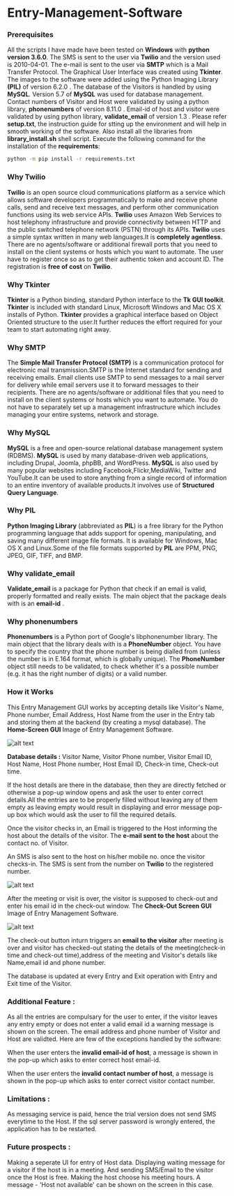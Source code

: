 # Entry-Management-Software

### Prerequisites
All the scripts I have made have been tested on **Windows** with **python version 3.6.0**. The SMS is sent to the user via **Twilio** and the version used is 2010-04-01. The e-mail is sent to the user via **SMTP** which is a Mail Transfer Protocol. The Graphical User Interface was created using **Tkinter**. The images to the software were added using the Python Imaging Library **(PIL)**  of version 6.2.0 . The database of the Visitors is handled by using **MySQL**. Version 5.7 of **MySQL** was used for database management. Contact numbers of Visitor and Host were validated by using a python library, **phonenumbers** of version 8.11.0 .
Email-id of host and visitor were validated by using python library, **validate_email** of version 1.3 .
Please refer **setup.txt**, the instruction guide for stting up the environment and will help in smooth working of the software. Also install all the libraries from **library_install.sh** shell script. 
 Execute the following command for the installation of the **requirements**:
 ```bash
 python -m pip install -r requirements.txt
 ```
### Why Twilio
**Twilio** is an open source cloud communications platform as a service which allows software developers programmatically to make and receive phone calls, send and receive text messages, and perform other communication functions using its web service APIs. **Twilio** uses Amazon Web Services to host telephony infrastructure and provide connectivity between HTTP and the public switched telephone network (PSTN) through its APIs.
**Twilio** uses a simple syntax written in many web languages.It is **completely agentless**. There are no agents/software or additional firewall ports that you need to install on the  client systems or hosts which you want to automate. The user have to register once so as to get their authentic token and account ID. The registration is **free of cost** on **Twilio**.  

### Why Tkinter
**Tkinter** is a Python binding, standard Python interface to the **Tk GUI toolkit**. **Tkinter** is included with standard Linux, Microsoft Windows and Mac OS X installs of Python. 
**Tkinter** provides a graphical interface based on Object Oriented structure to the user.It further reduces the effort required for your team to start automating right away.

### Why SMTP
The **Simple Mail Transfer Protocol (SMTP)** is a communication protocol for electronic mail transmission.SMTP is the Internet standard for sending and receiving emails. Email clients use SMTP to send messages to a mail server for delivery while email servers use it to forward messages to their recipients.
There are no agents/software or additional files that you need to install on the client systems or hosts which you want to automate. You do not have to separately set up a management infrastructure which includes managing your entire systems, network and storage.

### Why MySQL
**MySQL** is a free and open-source relational database management system (RDBMS).  **MySQL** is used by many database-driven web applications, including Drupal, Joomla, phpBB, and WordPress. **MySQL** is also used by many popular websites including Facebook,Flickr,MediaWiki, Twitter and YouTube.It can be used to store anything from a single record of information to an entire inventory of available products.It involves use of **Structured Query Language**.

### Why PIL
**Python Imaging Library** (abbreviated as **PIL**) is a free library for the Python programming language that adds support for opening, manipulating, and saving many different image file formats. It is available for Windows, Mac OS X and Linux.Some of the file formats supported by **PIL** are PPM, PNG, JPEG, GIF, TIFF, and BMP. 

### Why validate_email
**Validate_email** is a package for Python that check if an email is valid, properly formatted and really exists. The main object that the package deals with is an **email-id** .

### Why phonenumbers
**Phonenumbers** is a Python port of Google's libphonenumber library. The main object that the library deals with is a **PhoneNumber** object. You have to specify the country that the phone number is being dialled from (unless the number is in E.164 format, which is globally unique). The **PhoneNumber** object still needs to be validated, to check whether it's a possible number (e.g. it has the right number of digits) or a valid number. 

### How it Works
This Entry Management GUI works by accepting details like Visitor's Name, Phone number, Email Address, Host Name from the
user in the Entry tab and storing them at the backend (by creating a mysql database).
                          The **Home-Screen GUI** Image of Entry Management Software.
                          
![alt text](https://github.com/bhanupsingh10/Entry-Management-Software/blob/master/Images/home_screen.png)



**Database details :**
Visitor Name, Visitor Phone number, Visitor Email ID, Host Name, Host Phone number, Host Email ID, Check-in time, Check-out time.
                                  


If the host details are there in the database, then they are directly fetched or otherwise a pop-up window opens and ask the user to enter correct details.All the entries are to be properly filled without leaving any of them empty as leaving empty would result in displaying and error message pop-up box which would ask the user to fill the required details.

Once the visitor checks in, an Email is triggered to the Host informing the host about the details of the visitor.
The **e-mail sent to the host** about the contact no. of Visitor.



An SMS is also sent to the host on his/her mobile no. once the visitor checks-in. The SMS is sent from the number on **Twilio** to the registered number.


![alt text](https://github.com/bhanupsingh10/Entry-Management-Software/blob/master/Images/checkin_host_sms.png)

After the meeting or visit is over, the visitor is supposed to check-out and enter his email id in the check-out window.
The **Check-Out Screen GUI** Image of Entry Management Software.

![alt text](https://github.com/bhanupsingh10/Entry-Management-Software/blob/master/Images/checkout_screen.PNG)

The check-out button inturn triggers an **email to the visitor** after meeting is over and visitor has checked-out stating the details of the meeting(check-in time and check-out time),address of the meeting and Visitor's details like Name,email id and phone number.



The database is updated at every Entry and Exit operation with Entry and Exit time of the Visitor.

### Additional Feature :
As all the entries are compulsary for the user to enter, if the visitor leaves any entry empty
or does not enter a valid email id a warning message is shown on the screen.
The email address and phone number of Visitor and Host are validted.
Here are few of the exceptions handled by the software:

When the user enters the **invalid email-id of host**, a message is shown in the pop-up which asks to enter correct host email-id.

When the user enters the **invalid contact number of host**, a message is shown in the pop-up which asks to enter correct visitor contact    number.

### Limitations :
As messaging service is paid, hence the trial version does not send SMS everytime to the Host.
If the sql server password is wrongly entered, the application has to be restarted.

### Future prospects :
Making a seperate UI for entry of Host data.
Displaying waiting message for a visitor if the host is in a meeting. And sending SMS/Email to the visitor once the Host is free.
Making the host choose his meeting hours. A message - 'Host not available' can be shown on the screen in this case.


